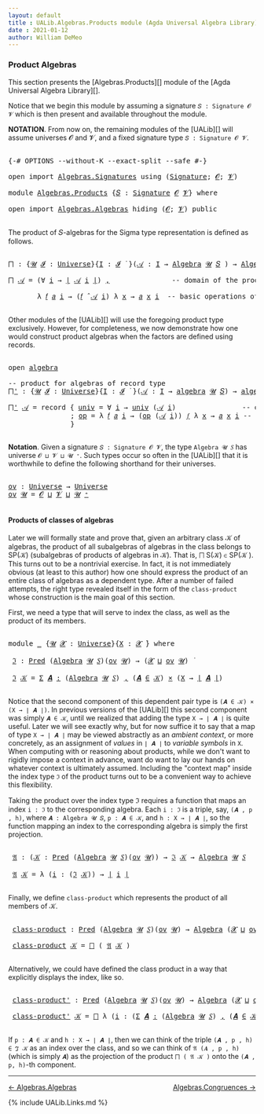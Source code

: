 ```yaml
---
layout: default
title : UALib.Algebras.Products module (Agda Universal Algebra Library)
date : 2021-01-12
author: William DeMeo
---
```



### <a id="product-algebras">Product Algebras</a>

This section presents the [Algebras.Products][] module of the [Agda Universal Algebra Library][].

Notice that we begin this module by assuming a signature `𝑆 : Signature 𝓞 𝓥` which is then present and available throughout the module.

**NOTATION**.  From now on, the remaining modules of the [UALib][] will assume universes 𝓞 and 𝓥, and a fixed signature type `𝑆 : Signature 𝓞 𝓥`.

<pre class="Agda">

<a id="587" class="Symbol">{-#</a> <a id="591" class="Keyword">OPTIONS</a> <a id="599" class="Pragma">--without-K</a> <a id="611" class="Pragma">--exact-split</a> <a id="625" class="Pragma">--safe</a> <a id="632" class="Symbol">#-}</a>

<a id="637" class="Keyword">open</a> <a id="642" class="Keyword">import</a> <a id="649" href="Algebras.Signatures.html" class="Module">Algebras.Signatures</a> <a id="669" class="Keyword">using</a> <a id="675" class="Symbol">(</a><a id="676" href="Algebras.Signatures.html#1299" class="Function">Signature</a><a id="685" class="Symbol">;</a> <a id="687" href="Prelude.Preliminaries.html#6856" class="Generalizable">𝓞</a><a id="688" class="Symbol">;</a> <a id="690" href="Universes.html#262" class="Generalizable">𝓥</a><a id="691" class="Symbol">)</a>

<a id="694" class="Keyword">module</a> <a id="701" href="Algebras.Products.html" class="Module">Algebras.Products</a> <a id="719" class="Symbol">{</a><a id="720" href="Algebras.Products.html#720" class="Bound">𝑆</a> <a id="722" class="Symbol">:</a> <a id="724" href="Algebras.Signatures.html#1299" class="Function">Signature</a> <a id="734" href="Prelude.Preliminaries.html#6856" class="Generalizable">𝓞</a> <a id="736" href="Universes.html#262" class="Generalizable">𝓥</a><a id="737" class="Symbol">}</a> <a id="739" class="Keyword">where</a>

<a id="746" class="Keyword">open</a> <a id="751" class="Keyword">import</a> <a id="758" href="Algebras.Algebras.html" class="Module">Algebras.Algebras</a> <a id="776" class="Keyword">hiding</a> <a id="783" class="Symbol">(</a><a id="784" href="Prelude.Preliminaries.html#6856" class="Generalizable">𝓞</a><a id="785" class="Symbol">;</a> <a id="787" href="Universes.html#262" class="Generalizable">𝓥</a><a id="788" class="Symbol">)</a> <a id="790" class="Keyword">public</a>

</pre>

The product of 𝑆-algebras for the Sigma type representation is defined as follows.

<pre class="Agda">

<a id="⨅"></a><a id="908" href="Algebras.Products.html#908" class="Function">⨅</a> <a id="910" class="Symbol">:</a> <a id="912" class="Symbol">{</a><a id="913" href="Algebras.Products.html#913" class="Bound">𝓤</a> <a id="915" href="Algebras.Products.html#915" class="Bound">𝓘</a> <a id="917" class="Symbol">:</a> <a id="919" href="Agda.Primitive.html#423" class="Postulate">Universe</a><a id="927" class="Symbol">}{</a><a id="929" href="Algebras.Products.html#929" class="Bound">I</a> <a id="931" class="Symbol">:</a> <a id="933" href="Algebras.Products.html#915" class="Bound">𝓘</a> <a id="935" href="Universes.html#403" class="Function Operator">̇</a> <a id="937" class="Symbol">}(</a><a id="939" href="Algebras.Products.html#939" class="Bound">𝒜</a> <a id="941" class="Symbol">:</a> <a id="943" href="Algebras.Products.html#929" class="Bound">I</a> <a id="945" class="Symbol">→</a> <a id="947" href="Algebras.Algebras.html#694" class="Function">Algebra</a> <a id="955" href="Algebras.Products.html#913" class="Bound">𝓤</a> <a id="957" href="Algebras.Products.html#720" class="Bound">𝑆</a> <a id="959" class="Symbol">)</a> <a id="961" class="Symbol">→</a> <a id="963" href="Algebras.Algebras.html#694" class="Function">Algebra</a> <a id="971" class="Symbol">(</a><a id="972" href="Algebras.Products.html#915" class="Bound">𝓘</a> <a id="974" href="Agda.Primitive.html#636" class="Primitive Operator">⊔</a> <a id="976" href="Algebras.Products.html#913" class="Bound">𝓤</a><a id="977" class="Symbol">)</a> <a id="979" href="Algebras.Products.html#720" class="Bound">𝑆</a>

<a id="982" href="Algebras.Products.html#908" class="Function">⨅</a> <a id="984" href="Algebras.Products.html#984" class="Bound">𝒜</a> <a id="986" class="Symbol">=</a> <a id="988" class="Symbol">(∀</a> <a id="991" href="Algebras.Products.html#991" class="Bound">i</a> <a id="993" class="Symbol">→</a> <a id="995" href="Prelude.Preliminaries.html#12379" class="Function Operator">∣</a> <a id="997" href="Algebras.Products.html#984" class="Bound">𝒜</a> <a id="999" href="Algebras.Products.html#991" class="Bound">i</a> <a id="1001" href="Prelude.Preliminaries.html#12379" class="Function Operator">∣</a><a id="1002" class="Symbol">)</a> <a id="1004" href="Prelude.Preliminaries.html#11707" class="InductiveConstructor Operator">,</a>               <a id="1020" class="Comment">-- domain of the product algebra</a>

       <a id="1061" class="Symbol">λ</a> <a id="1063" href="Algebras.Products.html#1063" class="Bound">𝑓</a> <a id="1065" href="Algebras.Products.html#1065" class="Bound">𝑎</a> <a id="1067" href="Algebras.Products.html#1067" class="Bound">i</a> <a id="1069" class="Symbol">→</a> <a id="1071" class="Symbol">(</a><a id="1072" href="Algebras.Products.html#1063" class="Bound">𝑓</a> <a id="1074" href="Algebras.Algebras.html#2991" class="Function Operator">̂</a> <a id="1076" href="Algebras.Products.html#984" class="Bound">𝒜</a> <a id="1078" href="Algebras.Products.html#1067" class="Bound">i</a><a id="1079" class="Symbol">)</a> <a id="1081" class="Symbol">λ</a> <a id="1083" href="Algebras.Products.html#1083" class="Bound">x</a> <a id="1085" class="Symbol">→</a> <a id="1087" href="Algebras.Products.html#1065" class="Bound">𝑎</a> <a id="1089" href="Algebras.Products.html#1083" class="Bound">x</a> <a id="1091" href="Algebras.Products.html#1067" class="Bound">i</a>  <a id="1094" class="Comment">-- basic operations of the product algebra</a>

</pre>

Other modules of the [UALib][] will use the foregoing product type exclusively.  However, for completeness, we now demonstrate how one would construct product algebras when the factors are defined using records.

<pre class="Agda">

<a id="1377" class="Keyword">open</a> <a id="1382" href="Algebras.Algebras.html#1844" class="Module">algebra</a>

<a id="1391" class="Comment">-- product for algebras of record type</a>
<a id="⨅&#39;"></a><a id="1430" href="Algebras.Products.html#1430" class="Function">⨅&#39;</a> <a id="1433" class="Symbol">:</a> <a id="1435" class="Symbol">{</a><a id="1436" href="Algebras.Products.html#1436" class="Bound">𝓤</a> <a id="1438" href="Algebras.Products.html#1438" class="Bound">𝓘</a> <a id="1440" class="Symbol">:</a> <a id="1442" href="Agda.Primitive.html#423" class="Postulate">Universe</a><a id="1450" class="Symbol">}{</a><a id="1452" href="Algebras.Products.html#1452" class="Bound">I</a> <a id="1454" class="Symbol">:</a> <a id="1456" href="Algebras.Products.html#1438" class="Bound">𝓘</a> <a id="1458" href="Universes.html#403" class="Function Operator">̇</a> <a id="1460" class="Symbol">}(</a><a id="1462" href="Algebras.Products.html#1462" class="Bound">𝒜</a> <a id="1464" class="Symbol">:</a> <a id="1466" href="Algebras.Products.html#1452" class="Bound">I</a> <a id="1468" class="Symbol">→</a> <a id="1470" href="Algebras.Algebras.html#1844" class="Record">algebra</a> <a id="1478" href="Algebras.Products.html#1436" class="Bound">𝓤</a> <a id="1480" href="Algebras.Products.html#720" class="Bound">𝑆</a><a id="1481" class="Symbol">)</a> <a id="1483" class="Symbol">→</a> <a id="1485" href="Algebras.Algebras.html#1844" class="Record">algebra</a> <a id="1493" class="Symbol">(</a><a id="1494" href="Algebras.Products.html#1438" class="Bound">𝓘</a> <a id="1496" href="Agda.Primitive.html#636" class="Primitive Operator">⊔</a> <a id="1498" href="Algebras.Products.html#1436" class="Bound">𝓤</a><a id="1499" class="Symbol">)</a> <a id="1501" href="Algebras.Products.html#720" class="Bound">𝑆</a>

<a id="1504" href="Algebras.Products.html#1430" class="Function">⨅&#39;</a> <a id="1507" href="Algebras.Products.html#1507" class="Bound">𝒜</a> <a id="1509" class="Symbol">=</a> <a id="1511" class="Keyword">record</a> <a id="1518" class="Symbol">{</a> <a id="1520" href="Algebras.Algebras.html#1942" class="Field">univ</a> <a id="1525" class="Symbol">=</a> <a id="1527" class="Symbol">∀</a> <a id="1529" href="Algebras.Products.html#1529" class="Bound">i</a> <a id="1531" class="Symbol">→</a> <a id="1533" href="Algebras.Algebras.html#1942" class="Field">univ</a> <a id="1538" class="Symbol">(</a><a id="1539" href="Algebras.Products.html#1507" class="Bound">𝒜</a> <a id="1541" href="Algebras.Products.html#1529" class="Bound">i</a><a id="1542" class="Symbol">)</a>                <a id="1559" class="Comment">-- domain</a>
               <a id="1584" class="Symbol">;</a> <a id="1586" href="Algebras.Algebras.html#1956" class="Field">op</a> <a id="1589" class="Symbol">=</a> <a id="1591" class="Symbol">λ</a> <a id="1593" href="Algebras.Products.html#1593" class="Bound">𝑓</a> <a id="1595" href="Algebras.Products.html#1595" class="Bound">𝑎</a> <a id="1597" href="Algebras.Products.html#1597" class="Bound">i</a> <a id="1599" class="Symbol">→</a> <a id="1601" class="Symbol">(</a><a id="1602" href="Algebras.Algebras.html#1956" class="Field">op</a> <a id="1605" class="Symbol">(</a><a id="1606" href="Algebras.Products.html#1507" class="Bound">𝒜</a> <a id="1608" href="Algebras.Products.html#1597" class="Bound">i</a><a id="1609" class="Symbol">))</a> <a id="1612" href="Algebras.Products.html#1593" class="Bound">𝑓</a> <a id="1614" class="Symbol">λ</a> <a id="1616" href="Algebras.Products.html#1616" class="Bound">x</a> <a id="1618" class="Symbol">→</a> <a id="1620" href="Algebras.Products.html#1595" class="Bound">𝑎</a> <a id="1622" href="Algebras.Products.html#1616" class="Bound">x</a> <a id="1624" href="Algebras.Products.html#1597" class="Bound">i</a> <a id="1626" class="Comment">-- basic operations</a>
               <a id="1661" class="Symbol">}</a>

</pre>



**Notation**. Given a signature `𝑆 : Signature 𝓞 𝓥`, the type `Algebra 𝓤 𝑆` has universe `𝓞 ⊔ 𝓥 ⊔ 𝓤 ⁺`.  Such types occur so often in the [UALib][] that it is worthwhile to define the following shorthand for their universes.

<pre class="Agda">

<a id="ov"></a><a id="1918" href="Algebras.Products.html#1918" class="Function">ov</a> <a id="1921" class="Symbol">:</a> <a id="1923" href="Agda.Primitive.html#423" class="Postulate">Universe</a> <a id="1932" class="Symbol">→</a> <a id="1934" href="Agda.Primitive.html#423" class="Postulate">Universe</a>
<a id="1943" href="Algebras.Products.html#1918" class="Function">ov</a> <a id="1946" href="Algebras.Products.html#1946" class="Bound">𝓤</a> <a id="1948" class="Symbol">=</a> <a id="1950" href="Algebras.Products.html#734" class="Bound">𝓞</a> <a id="1952" href="Agda.Primitive.html#636" class="Primitive Operator">⊔</a> <a id="1954" href="Algebras.Products.html#736" class="Bound">𝓥</a> <a id="1956" href="Agda.Primitive.html#636" class="Primitive Operator">⊔</a> <a id="1958" href="Algebras.Products.html#1946" class="Bound">𝓤</a> <a id="1960" href="Agda.Primitive.html#606" class="Primitive Operator">⁺</a>

</pre>



#### <a id="products-of-classes-of-algebras">Products of classes of algebras</a>

Later we will formally state and prove that, given an arbitrary class 𝒦 of algebras, the product of all subalgebras of algebras in the class belongs to SP(𝒦) (subalgebras of products of algebras in 𝒦). That is, ⨅ S(𝒦) ∈ SP(𝒦 ). This turns out to be a nontrivial exercise. In fact, it is not immediately obvious (at least to this author) how one should express the product of an entire class of algebras as a dependent type. After a number of failed attempts, the right type revealed itself in the form of the `class-product` whose construction is the main goal of this section.

First, we need a type that will serve to index the class, as well as the product of its members.

<pre class="Agda">

<a id="2750" class="Keyword">module</a> <a id="2757" href="Algebras.Products.html#2757" class="Module">_</a> <a id="2759" class="Symbol">{</a><a id="2760" href="Algebras.Products.html#2760" class="Bound">𝓤</a> <a id="2762" href="Algebras.Products.html#2762" class="Bound">𝓧</a> <a id="2764" class="Symbol">:</a> <a id="2766" href="Agda.Primitive.html#423" class="Postulate">Universe</a><a id="2774" class="Symbol">}{</a><a id="2776" href="Algebras.Products.html#2776" class="Bound">X</a> <a id="2778" class="Symbol">:</a> <a id="2780" href="Algebras.Products.html#2762" class="Bound">𝓧</a> <a id="2782" href="Universes.html#403" class="Function Operator">̇</a><a id="2783" class="Symbol">}</a> <a id="2785" class="Keyword">where</a>

 <a id="2793" href="Algebras.Products.html#2793" class="Function">ℑ</a> <a id="2795" class="Symbol">:</a> <a id="2797" href="Relations.Discrete.html#1643" class="Function">Pred</a> <a id="2802" class="Symbol">(</a><a id="2803" href="Algebras.Algebras.html#694" class="Function">Algebra</a> <a id="2811" href="Algebras.Products.html#2760" class="Bound">𝓤</a> <a id="2813" href="Algebras.Products.html#720" class="Bound">𝑆</a><a id="2814" class="Symbol">)(</a><a id="2816" href="Algebras.Products.html#1918" class="Function">ov</a> <a id="2819" href="Algebras.Products.html#2760" class="Bound">𝓤</a><a id="2820" class="Symbol">)</a> <a id="2822" class="Symbol">→</a> <a id="2824" class="Symbol">(</a><a id="2825" href="Algebras.Products.html#2762" class="Bound">𝓧</a> <a id="2827" href="Agda.Primitive.html#636" class="Primitive Operator">⊔</a> <a id="2829" href="Algebras.Products.html#1918" class="Function">ov</a> <a id="2832" href="Algebras.Products.html#2760" class="Bound">𝓤</a><a id="2833" class="Symbol">)</a> <a id="2835" href="Universes.html#403" class="Function Operator">̇</a>

 <a id="2839" href="Algebras.Products.html#2793" class="Function">ℑ</a> <a id="2841" href="Algebras.Products.html#2841" class="Bound">𝒦</a> <a id="2843" class="Symbol">=</a> <a id="2845" href="MGS-MLTT.html#3074" class="Function">Σ</a> <a id="2847" href="Algebras.Products.html#2847" class="Bound">𝑨</a> <a id="2849" href="MGS-MLTT.html#3074" class="Function">꞉</a> <a id="2851" class="Symbol">(</a><a id="2852" href="Algebras.Algebras.html#694" class="Function">Algebra</a> <a id="2860" href="Algebras.Products.html#2760" class="Bound">𝓤</a> <a id="2862" href="Algebras.Products.html#720" class="Bound">𝑆</a><a id="2863" class="Symbol">)</a> <a id="2865" href="MGS-MLTT.html#3074" class="Function">,</a> <a id="2867" class="Symbol">(</a><a id="2868" href="Algebras.Products.html#2847" class="Bound">𝑨</a> <a id="2870" href="Relations.Discrete.html#2499" class="Function Operator">∈</a> <a id="2872" href="Algebras.Products.html#2841" class="Bound">𝒦</a><a id="2873" class="Symbol">)</a> <a id="2875" href="MGS-MLTT.html#3515" class="Function Operator">×</a> <a id="2877" class="Symbol">(</a><a id="2878" href="Algebras.Products.html#2776" class="Bound">X</a> <a id="2880" class="Symbol">→</a> <a id="2882" href="Prelude.Preliminaries.html#12379" class="Function Operator">∣</a> <a id="2884" href="Algebras.Products.html#2847" class="Bound">𝑨</a> <a id="2886" href="Prelude.Preliminaries.html#12379" class="Function Operator">∣</a><a id="2887" class="Symbol">)</a>

</pre>

Notice that the second component of this dependent pair type is  `(𝑨 ∈ 𝒦) × (X → ∣ 𝑨 ∣)`. In previous versions of the [UALib][] this second component was simply `𝑨 ∈ 𝒦`, until we realized that adding the type `X → ∣ 𝑨 ∣` is quite useful. Later we will see exactly why, but for now suffice it to say that a map of type `X → ∣ 𝑨 ∣` may be viewed abstractly as an *ambient context*, or more concretely, as an assignment of *values* in `∣ 𝑨 ∣` to *variable symbols* in `X`.  When computing with or reasoning about products, while we don't want to rigidly impose a context in advance, want do want to lay our hands on whatever context is ultimately assumed.  Including the "context map" inside the index type `ℑ` of the product turns out to be a convenient way to achieve this flexibility.


Taking the product over the index type ℑ requires a function that maps an index `i : ℑ` to the corresponding algebra.  Each `i : ℑ` is a triple, say, `(𝑨 , p , h)`, where `𝑨 : Algebra 𝓤 𝑆`, `p : 𝑨 ∈ 𝒦`, and `h : X → ∣ 𝑨 ∣`, so the function mapping an index to the corresponding algebra is simply the first projection.

<pre class="Agda">

 <a id="4023" href="Algebras.Products.html#4023" class="Function">𝔄</a> <a id="4025" class="Symbol">:</a> <a id="4027" class="Symbol">(</a><a id="4028" href="Algebras.Products.html#4028" class="Bound">𝒦</a> <a id="4030" class="Symbol">:</a> <a id="4032" href="Relations.Discrete.html#1643" class="Function">Pred</a> <a id="4037" class="Symbol">(</a><a id="4038" href="Algebras.Algebras.html#694" class="Function">Algebra</a> <a id="4046" href="Algebras.Products.html#2760" class="Bound">𝓤</a> <a id="4048" href="Algebras.Products.html#720" class="Bound">𝑆</a><a id="4049" class="Symbol">)(</a><a id="4051" href="Algebras.Products.html#1918" class="Function">ov</a> <a id="4054" href="Algebras.Products.html#2760" class="Bound">𝓤</a><a id="4055" class="Symbol">))</a> <a id="4058" class="Symbol">→</a> <a id="4060" href="Algebras.Products.html#2793" class="Function">ℑ</a> <a id="4062" href="Algebras.Products.html#4028" class="Bound">𝒦</a> <a id="4064" class="Symbol">→</a> <a id="4066" href="Algebras.Algebras.html#694" class="Function">Algebra</a> <a id="4074" href="Algebras.Products.html#2760" class="Bound">𝓤</a> <a id="4076" href="Algebras.Products.html#720" class="Bound">𝑆</a>

 <a id="4080" href="Algebras.Products.html#4023" class="Function">𝔄</a> <a id="4082" href="Algebras.Products.html#4082" class="Bound">𝒦</a> <a id="4084" class="Symbol">=</a> <a id="4086" class="Symbol">λ</a> <a id="4088" class="Symbol">(</a><a id="4089" href="Algebras.Products.html#4089" class="Bound">i</a> <a id="4091" class="Symbol">:</a> <a id="4093" class="Symbol">(</a><a id="4094" href="Algebras.Products.html#2793" class="Function">ℑ</a> <a id="4096" href="Algebras.Products.html#4082" class="Bound">𝒦</a><a id="4097" class="Symbol">))</a> <a id="4100" class="Symbol">→</a> <a id="4102" href="Prelude.Preliminaries.html#12379" class="Function Operator">∣</a> <a id="4104" href="Algebras.Products.html#4089" class="Bound">i</a> <a id="4106" href="Prelude.Preliminaries.html#12379" class="Function Operator">∣</a>

</pre>

Finally, we define `class-product` which represents the product of all members of 𝒦.

<pre class="Agda">

 <a id="4222" href="Algebras.Products.html#4222" class="Function">class-product</a> <a id="4236" class="Symbol">:</a> <a id="4238" href="Relations.Discrete.html#1643" class="Function">Pred</a> <a id="4243" class="Symbol">(</a><a id="4244" href="Algebras.Algebras.html#694" class="Function">Algebra</a> <a id="4252" href="Algebras.Products.html#2760" class="Bound">𝓤</a> <a id="4254" href="Algebras.Products.html#720" class="Bound">𝑆</a><a id="4255" class="Symbol">)(</a><a id="4257" href="Algebras.Products.html#1918" class="Function">ov</a> <a id="4260" href="Algebras.Products.html#2760" class="Bound">𝓤</a><a id="4261" class="Symbol">)</a> <a id="4263" class="Symbol">→</a> <a id="4265" href="Algebras.Algebras.html#694" class="Function">Algebra</a> <a id="4273" class="Symbol">(</a><a id="4274" href="Algebras.Products.html#2762" class="Bound">𝓧</a> <a id="4276" href="Agda.Primitive.html#636" class="Primitive Operator">⊔</a> <a id="4278" href="Algebras.Products.html#1918" class="Function">ov</a> <a id="4281" href="Algebras.Products.html#2760" class="Bound">𝓤</a><a id="4282" class="Symbol">)</a> <a id="4284" href="Algebras.Products.html#720" class="Bound">𝑆</a>

 <a id="4288" href="Algebras.Products.html#4222" class="Function">class-product</a> <a id="4302" href="Algebras.Products.html#4302" class="Bound">𝒦</a> <a id="4304" class="Symbol">=</a> <a id="4306" href="Algebras.Products.html#908" class="Function">⨅</a> <a id="4308" class="Symbol">(</a> <a id="4310" href="Algebras.Products.html#4023" class="Function">𝔄</a> <a id="4312" href="Algebras.Products.html#4302" class="Bound">𝒦</a> <a id="4314" class="Symbol">)</a>

</pre>

Alternatively, we could have defined the class product in a way that explicitly displays the index, like so.

<pre class="Agda">

 <a id="4454" href="Algebras.Products.html#4454" class="Function">class-product&#39;</a> <a id="4469" class="Symbol">:</a> <a id="4471" href="Relations.Discrete.html#1643" class="Function">Pred</a> <a id="4476" class="Symbol">(</a><a id="4477" href="Algebras.Algebras.html#694" class="Function">Algebra</a> <a id="4485" href="Algebras.Products.html#2760" class="Bound">𝓤</a> <a id="4487" href="Algebras.Products.html#720" class="Bound">𝑆</a><a id="4488" class="Symbol">)(</a><a id="4490" href="Algebras.Products.html#1918" class="Function">ov</a> <a id="4493" href="Algebras.Products.html#2760" class="Bound">𝓤</a><a id="4494" class="Symbol">)</a> <a id="4496" class="Symbol">→</a> <a id="4498" href="Algebras.Algebras.html#694" class="Function">Algebra</a> <a id="4506" class="Symbol">(</a><a id="4507" href="Algebras.Products.html#2762" class="Bound">𝓧</a> <a id="4509" href="Agda.Primitive.html#636" class="Primitive Operator">⊔</a> <a id="4511" href="Algebras.Products.html#1918" class="Function">ov</a> <a id="4514" href="Algebras.Products.html#2760" class="Bound">𝓤</a><a id="4515" class="Symbol">)</a> <a id="4517" href="Algebras.Products.html#720" class="Bound">𝑆</a>

 <a id="4521" href="Algebras.Products.html#4454" class="Function">class-product&#39;</a> <a id="4536" href="Algebras.Products.html#4536" class="Bound">𝒦</a> <a id="4538" class="Symbol">=</a> <a id="4540" href="Algebras.Products.html#908" class="Function">⨅</a> <a id="4542" class="Symbol">λ</a> <a id="4544" class="Symbol">(</a><a id="4545" href="Algebras.Products.html#4545" class="Bound">i</a> <a id="4547" class="Symbol">:</a> <a id="4549" class="Symbol">(</a><a id="4550" href="MGS-MLTT.html#3074" class="Function">Σ</a> <a id="4552" href="Algebras.Products.html#4552" class="Bound">𝑨</a> <a id="4554" href="MGS-MLTT.html#3074" class="Function">꞉</a> <a id="4556" class="Symbol">(</a><a id="4557" href="Algebras.Algebras.html#694" class="Function">Algebra</a> <a id="4565" href="Algebras.Products.html#2760" class="Bound">𝓤</a> <a id="4567" href="Algebras.Products.html#720" class="Bound">𝑆</a><a id="4568" class="Symbol">)</a> <a id="4570" href="MGS-MLTT.html#3074" class="Function">,</a> <a id="4572" class="Symbol">(</a><a id="4573" href="Algebras.Products.html#4552" class="Bound">𝑨</a> <a id="4575" href="Relations.Discrete.html#2499" class="Function Operator">∈</a> <a id="4577" href="Algebras.Products.html#4536" class="Bound">𝒦</a><a id="4578" class="Symbol">)</a> <a id="4580" href="MGS-MLTT.html#3515" class="Function Operator">×</a> <a id="4582" class="Symbol">(</a><a id="4583" href="Algebras.Products.html#2776" class="Bound">X</a> <a id="4585" class="Symbol">→</a> <a id="4587" href="Prelude.Preliminaries.html#12379" class="Function Operator">∣</a> <a id="4589" href="Algebras.Products.html#4552" class="Bound">𝑨</a> <a id="4591" href="Prelude.Preliminaries.html#12379" class="Function Operator">∣</a><a id="4592" class="Symbol">)))</a> <a id="4596" class="Symbol">→</a> <a id="4598" href="Prelude.Preliminaries.html#12379" class="Function Operator">∣</a> <a id="4600" href="Algebras.Products.html#4545" class="Bound">i</a> <a id="4602" href="Prelude.Preliminaries.html#12379" class="Function Operator">∣</a>

</pre>

If `p : 𝑨 ∈ 𝒦` and `h : X → ∣ 𝑨 ∣`, then we can think of the triple `(𝑨 , p , h) ∈ ℑ 𝒦` as an index over the class, and so we can think of `𝔄 (𝑨 , p , h)` (which is simply `𝑨`) as the projection of the product `⨅ ( 𝔄 𝒦 )` onto the `(𝑨 , p, h)`-th component.





-----------------------

[← Algebras.Algebras](Algebras.Algebras.html)
<span style="float:right;">[Algebras.Congruences →](Algebras.Congruences.html)</span>

{% include UALib.Links.md %}
